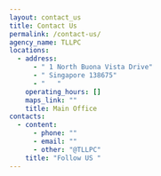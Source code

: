 ```yaml
---
layout: contact_us
title: Contact Us
permalink: /contact-us/
agency_name: TLLPC
locations:
  - address:
      - " 1 North Buona Vista Drive"
      - " Singapore 138675"
      - "   "
    operating_hours: []
    maps_link: ""
    title: Main Office
contacts:
  - content:
      - phone: ""
      - email: ""
      - other: "@TLLPC"
    title: "Follow US "
---
```


